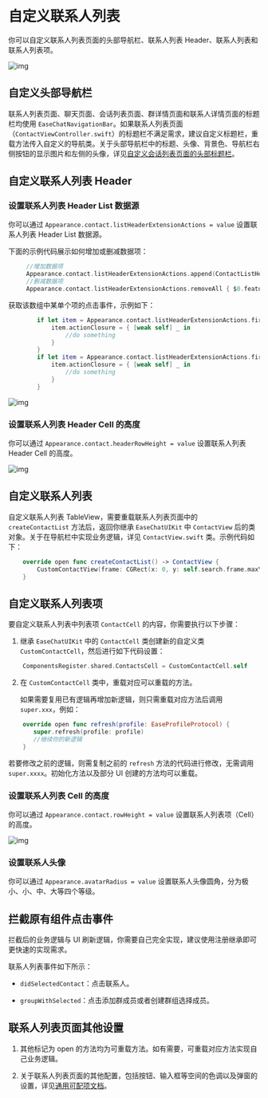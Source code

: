 # 自定义联系人列表

你可以自定义联系人列表页面的头部导航栏、联系人列表 Header、联系人列表和联系人列表项。

![img](/images/uikit/chatuikit/ios/custom_contact_list.png)

## 自定义头部导航栏

联系人列表页面、聊天页面、会话列表页面、群详情页面和联系人详情页面的标题栏均使用 `EaseChatNavigationBar`。如果联系人列表页面（`ContactViewController.swift`）的标题栏不满足需求，建议自定义标题栏，重载方法传入自定义的导航类。关于头部导航栏中的标题、头像、背景色、导航栏右侧按钮的显示图片和左侧的头像，详见[自定义会话列表页面的头部标题栏](chatuikit_custom_conversation_list.html#自定义头部导航栏)。

## 自定义联系人列表 Header 

### 设置联系人列表 Header List 数据源

你可以通过 `Appearance.contact.listHeaderExtensionActions = value` 设置联系人列表 Header List 数据源。
   
下面的示例代码展示如何增加或删减数据项：

```Swift
     //增加数据项
     Appearance.contact.listHeaderExtensionActions.append(ContactListHeaderItem(featureIdentify: "New", featureName: "NewFeature", featureIcon: UIImage(named: "NewFeature")))
     //删减数据项
     Appearance.contact.listHeaderExtensionActions.removeAll { $0.featureIdentify == "you want remove" }
```

获取该数组中某单个项的点击事件，示例如下：

```Swift
        if let item = Appearance.contact.listHeaderExtensionActions.first(where: { $0.featureIdentify == "NewFriendRequest" }) {
            item.actionClosure = { [weak self] _ in
                //do something
            }
        }
        if let item = Appearance.contact.listHeaderExtensionActions.first(where: { $0.featureIdentify == "GroupChats" }) {
            item.actionClosure = { [weak self] _ in
                //do something
            }
        }
```

![img](/images/uikit/chatuikit/ios/configurationitem/contact/Appearance_contact_listHeaderExtensionActions.png)

### 设置联系人列表 Header Cell 的高度

你可以通过 `Appearance.contact.headerRowHeight = value` 设置联系人列表 Header Cell 的高度。

![img](/images/uikit/chatuikit/ios/configurationitem/contact/Appearance_contact_headerRowHeight.png)

## 自定义联系人列表

自定义联系人列表 TableView，需要重载联系人列表页面中的 `createContactList` 方法后，返回你继承 `EaseChatUIKit` 中 `ContactView` 后的类对象。关于在导航栏中实现业务逻辑，详见 `ContactView.swift` 类。示例代码如下：

```Swift
    override open func createContactList() -> ContactView {
        CustomContactView(frame: CGRect(x: 0, y: self.search.frame.maxY+5, width: self.view.frame.width, height: self.view.frame.height-NavigationHeight-BottomBarHeight-(self.tabBarController?.tabBar.frame.height ?? 49)), style: .plain)
    }
```

## 自定义联系人列表项

要自定义联系人列表中列表项 `ContactCell` 的内容，你需要执行以下步骤：

1. 继承 `EaseChatUIKit` 中的 `ContactCell` 类创建新的自定义类 `CustomContactCell`，然后进行如下代码设置：

```Swift
    ComponentsRegister.shared.ContactsCell = CustomContactCell.self
```

2. 在 `CustomContactCell` 类中，重载对应可以重载的方法。
   
   如果需要复用已有逻辑再增加新逻辑，则只需重载对应方法后调用 `super.xxx`，例如：

```Swift
    override open func refresh(profile: EaseProfileProtocol) {
       super.refresh(profile: profile)
       //继续你的新逻辑
    }
```

若要修改之前的逻辑，则需复制之前的 `refresh` 方法的代码进行修改，无需调用 `super.xxxx`。初始化方法以及部分 UI 创建的方法均可以重载。

### 设置联系人列表 Cell 的高度

你可以通过 `Appearance.contact.rowHeight = value` 设置联系人列表项（Cell）的高度。

![img](/images/uikit/chatuikit/ios/configurationitem/contact/Appearance_contact_rowHeight.png)

### 设置联系人头像

你可以通过 `Appearance.avatarRadius = value` 设置联系人头像圆角，分为极小、小、中、大等四个等级。

## 拦截原有组件点击事件

拦截后的业务逻辑与 UI 刷新逻辑，你需要自己完全实现，建议使用注册继承即可更快速的实现需求。

联系人列表事件如下所示：

- `didSelectedContact`：点击联系人。

- `groupWithSelected`：点击添加群成员或者创建群组选择成员。

## 联系人列表页面其他设置

1. 其他标记为 open 的方法均为可重载方法。如有需要，可重载对应方法实现自己业务逻辑。

2. 关于联系人列表页面的其他配置，包括按钮、输入框等空间的色调以及弹窗的设置，详见[通用可配项文档](chatuikit_config_item.html)。

